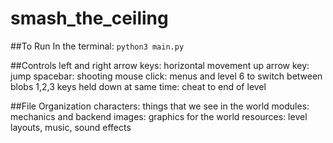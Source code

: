 # smash_the_ceiling

##To Run
In the terminal: `python3 main.py`

##Controls
left and right arrow keys: horizontal movement
up arrow key: jump
spacebar: shooting
mouse click: menus and level 6 to switch between blobs
1,2,3 keys held down at same time: cheat to end of level

##File Organization
characters: things that we see in the world
modules: mechanics and backend
images: graphics for the world
resources: level layouts, music, sound effects
